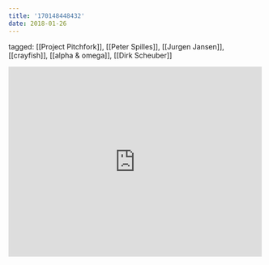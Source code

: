 ```yaml
---
title: '170148448432'
date: 2018-01-26
---
```

tagged: [[Project Pitchfork]], [[Peter Spilles]], [[Jurgen Jansen]], [[crayfish]], [[alpha & omega]], [[Dirk Scheuber]]
<iframe allow="accelerometer; autoplay; clipboard-write; encrypted-media; gyroscope; picture-in-picture" allowfullscreen="" frameborder="0" height="375" id="youtube_iframe" src="https://www.youtube.com/embed/5wV0K26IG6c?feature=oembed&amp;enablejsapi=1&amp;origin=https://safe.txmblr.com&amp;wmode=opaque" width="500"></iframe>